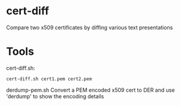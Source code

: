 cert-diff
=========

Compare two x509 certificates by diffing various text presentations

Tools
=====

cert-diff.sh: 

    cert-diff.sh cert1.pem cert2.pem

derdump-pem.sh
    Convert a PEM encoded x509 cert to DER and use 'derdump' to show the encoding details


